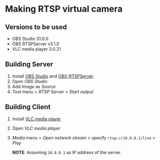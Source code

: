 # Making RTSP virtual camera

## Versions to be used

- OBS Studio 31.0.0
- OBS RTSPServer v3.1.0
- VLC media player 3.0.21

## Building Server

1. Install [OBS Studio](https://obsproject.com/) and [OBS-RTSPServer](https://github.com/iamscottxu/obs-rtspserver).
1. Open *OBS Studio*
1. Add *Image* as *Source*
1. *Tool* menu > *RTSP Server*  > *Start output*

## Building Client

1. Install [VLC media player](https://www.videolan.org/)
1. Open *VLC media player*
1. *Media* menu > *Open network stream* > specify `rtsp://10.0.0.1/live` > *Play*  

   **NOTE**: Assuming `10.0.0.1` as IP address of the server.
